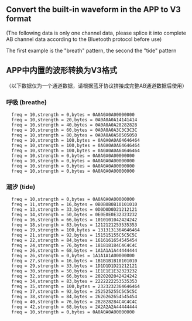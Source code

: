 ## Convert the built-in waveform in the APP to V3 format
(The following data is only one channel data, please splice it into complete AB channel data according to the Bluetooth protocol before use)

The first example is the "breath" pattern, the second the "tide" pattern


## APP中内置的波形转换为V3格式
（以下数据仅为一个通道数据，请根据蓝牙协议拼接成完整AB通道数据后使用）

### 呼吸 (breathe)
      freq = 10,strength = 0,bytes = 0A0A0A0A00000000
      freq = 10,strength = 20,bytes = 0A0A0A0A14141414
      freq = 10,strength = 40,bytes = 0A0A0A0A28282828
      freq = 10,strength = 60,bytes = 0A0A0A0A3C3C3C3C
      freq = 10,strength = 80,bytes = 0A0A0A0A50505050
      freq = 10,strength = 100,bytes = 0A0A0A0A64646464
      freq = 10,strength = 100,bytes = 0A0A0A0A64646464
      freq = 10,strength = 100,bytes = 0A0A0A0A64646464
      freq = 10,strength = 0,bytes = 0A0A0A0A00000000
      freq = 10,strength = 0,bytes = 0A0A0A0A00000000
      freq = 10,strength = 0,bytes = 0A0A0A0A00000000
      freq = 10,strength = 0,bytes = 0A0A0A0A00000000

### 潮汐 (tide)
      freq = 10,strength = 0,bytes = 0A0A0A0A00000000
      freq = 11,strength = 16,bytes = 0B0B0B0B10101010
      freq = 13,strength = 33,bytes = 0D0D0D0D21212121
      freq = 14,strength = 50,bytes = 0E0E0E0E32323232
      freq = 16,strength = 66,bytes = 1010101042424242
      freq = 18,strength = 83,bytes = 1212121253535353
      freq = 19,strength = 100,bytes = 1313131364646464
      freq = 21,strength = 92,bytes = 151515155C5C5C5C
      freq = 22,strength = 84,bytes = 1616161654545454
      freq = 24,strength = 76,bytes = 181818184C4C4C4C
      freq = 26,strength = 68,bytes = 1A1A1A1A44444444
      freq = 26,strength = 0,bytes = 1A1A1A1A00000000
      freq = 27,strength = 16,bytes = 1B1B1B1B10101010
      freq = 29,strength = 33,bytes = 1D1D1D1D21212121
      freq = 30,strength = 50,bytes = 1E1E1E1E32323232
      freq = 32,strength = 66,bytes = 2020202042424242
      freq = 34,strength = 83,bytes = 2222222253535353
      freq = 35,strength = 100,bytes = 2323232364646464
      freq = 37,strength = 92,bytes = 252525255C5C5C5C
      freq = 38,strength = 84,bytes = 2626262654545454
      freq = 40,strength = 76,bytes = 282828284C4C4C4C
      freq = 42,strength = 68,bytes = 2A2A2A2A44444444
      freq = 10,strength = 0,bytes = 0A0A0A0A00000000